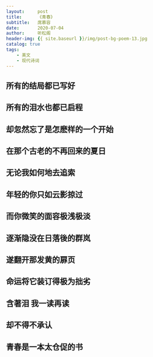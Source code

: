 ```yaml
---
layout:     post
title:      《青春》
subtitle:   席慕容
date:       2020-07-04
author:     听松阁
header-img: {{ site.baseurl }}/img/post-bg-poem-13.jpg
catalog: true
tags:
    - 美文
    - 现代诗词
---
```


## 所有的结局都已写好

## 所有的泪水也都已启程

## 却忽然忘了是怎麽样的一个开始

## 在那个古老的不再回来的夏日

## 无论我如何地去追索

## 年轻的你只如云影掠过

## 而你微笑的面容极浅极淡

## 逐渐隐没在日落後的群岚

## 遂翻开那发黄的扉页

## 命运将它装订得极为拙劣

## 含著泪 我一读再读

## 却不得不承认

## 青春是一本太仓促的书
